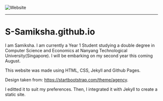![Website](https://img.shields.io/website?down_color=lightgrey&down_message=offline&up_color=blue&up_message=online&url=https%3A%2F%2Fgithub.com%2FS-Samiksha%2FS-Samiksha.github.io)


---
# S-Samiksha.github.io
I am Samiksha. I am currently a Year 1 Student studying a double degree in Computer Science and Economics at Nanyang Technological University(Singapore). I will be embarking on my second year this coming August. 

This website was made using HTML, CSS, Jekyll and Github Pages.

Design taken from: https://startbootstrap.com/theme/agency. 

I editted it to suit my preferences. Then, I integrated it with Jekyll to create a static site. 

